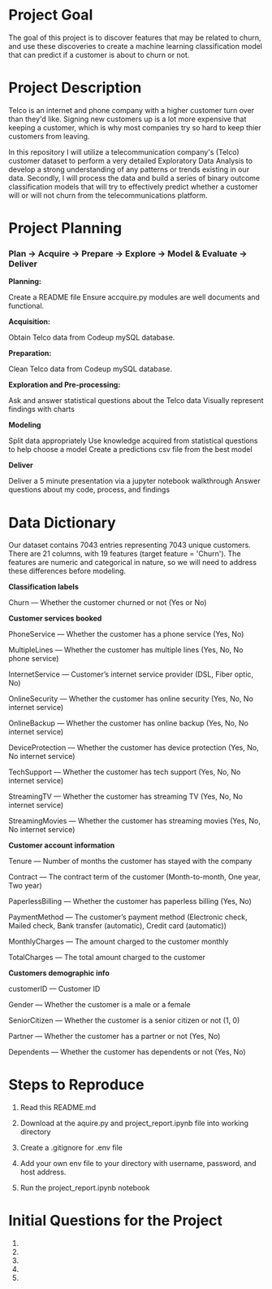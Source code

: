 # Project Goal
The goal of this project is to discover features that may be related to churn, and use these discoveries to create a machine learning classification model that can predict if a customer is about to churn or not.

# Project Description
Telco is an internet and phone company with a higher customer turn over than they'd like. Signing new customers up is a lot more expensive that keeping a customer, which is why most companies try so hard to keep thier customers from leaving. 

In this repository I will utilize a telecommunication company's (Telco) customer dataset to perform a very detailed Exploratory Data Analysis to develop a strong understanding of any patterns or trends existing in our data. Secondly, I will process the data and build a series of binary outcome classification models that will try to effectively predict whether a customer will or will not churn from the telecommunications platform.

# Project Planning
### Plan -> Acquire -> Prepare -> Explore -> Model & Evaluate -> Deliver

**Planning:**

Create a README file
Ensure accquire.py modules are well documents and functional.

**Acquisition:**

Obtain Telco data from Codeup mySQL database.

**Preparation:**

Clean Telco data from Codeup mySQL database.


**Exploration and Pre-processing:**

Ask and answer statistical questions about the Telco data
Visually represent findings with charts

**Modeling**

Split data appropriately
Use knowledge acquired from statistical questions to help choose a model
Create a predictions csv file from the best model

**Deliver**

Deliver a 5 minute presentation via a jupyter notebook walkthrough
Answer questions about my code, process, and findings

# Data Dictionary
Our dataset contains 7043 entries representing 7043 unique customers. There are 21 columns, with 19 features (target feature = 'Churn'). The features are numeric and categorical in nature, so we will need to address these differences before modeling.



**Classification labels**


Churn — Whether the customer churned or not (Yes or No)



**Customer services booked**


PhoneService — Whether the customer has a phone service (Yes, No)

MultipleLines — Whether the customer has multiple lines (Yes, No, No phone service)

InternetService — Customer’s internet service provider (DSL, Fiber optic, No)

OnlineSecurity — Whether the customer has online security (Yes, No, No internet service)

OnlineBackup — Whether the customer has online backup (Yes, No, No internet service)

DeviceProtection — Whether the customer has device protection (Yes, No, No internet service)

TechSupport — Whether the customer has tech support (Yes, No, No internet service)

StreamingTV — Whether the customer has streaming TV (Yes, No, No internet service)

StreamingMovies — Whether the customer has streaming movies (Yes, No, No internet service)





**Customer account information**


Tenure — Number of months the customer has stayed with the company

Contract — The contract term of the customer (Month-to-month, One year, Two year)

PaperlessBilling — Whether the customer has paperless billing (Yes, No)

PaymentMethod — The customer’s payment method (Electronic check, Mailed check, Bank transfer (automatic), Credit card (automatic))

MonthlyCharges — The amount charged to the customer monthly

TotalCharges — The total amount charged to the customer




**Customers demographic info**


customerID — Customer ID

Gender — Whether the customer is a male or a female

SeniorCitizen — Whether the customer is a senior citizen or not (1, 0)

Partner — Whether the customer has a partner or not (Yes, No)

Dependents — Whether the customer has dependents or not (Yes, No)


# Steps to Reproduce

1. Read this README.md

2. Download at the aquire.py and project_report.ipynb file into working directory

3. Create a .gitignore for .env file

4. Add your own env file to your directory with username, password, and host address.

5. Run the project_report.ipynb notebook


# Initial Questions for the Project

1. 
2.
3.
4.
5.


